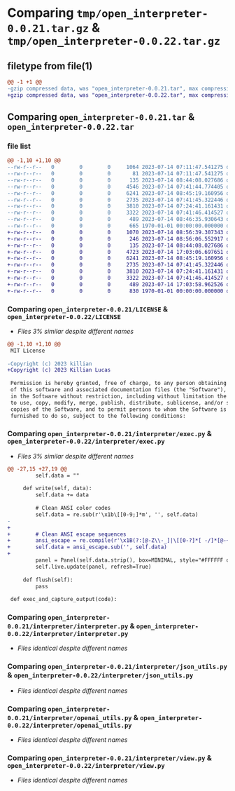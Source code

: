 # Comparing `tmp/open_interpreter-0.0.21.tar.gz` & `tmp/open_interpreter-0.0.22.tar.gz`

## filetype from file(1)

```diff
@@ -1 +1 @@
-gzip compressed data, was "open_interpreter-0.0.21.tar", max compression
+gzip compressed data, was "open_interpreter-0.0.22.tar", max compression
```

## Comparing `open_interpreter-0.0.21.tar` & `open_interpreter-0.0.22.tar`

### file list

```diff
@@ -1,10 +1,10 @@
--rw-r--r--   0        0        0     1064 2023-07-14 07:11:47.541275 open_interpreter-0.0.21/LICENSE
--rw-r--r--   0        0        0       81 2023-07-14 07:11:47.541275 open_interpreter-0.0.21/README.md
--rw-r--r--   0        0        0      135 2023-07-14 08:44:08.027686 open_interpreter-0.0.21/interpreter/__init__.py
--rw-r--r--   0        0        0     4546 2023-07-14 07:41:44.774405 open_interpreter-0.0.21/interpreter/exec.py
--rw-r--r--   0        0        0     6241 2023-07-14 08:45:19.160956 open_interpreter-0.0.21/interpreter/interpreter.py
--rw-r--r--   0        0        0     2735 2023-07-14 07:41:45.322446 open_interpreter-0.0.21/interpreter/json_utils.py
--rw-r--r--   0        0        0     3810 2023-07-14 07:24:41.161431 open_interpreter-0.0.21/interpreter/openai_utils.py
--rw-r--r--   0        0        0     3322 2023-07-14 07:41:46.414527 open_interpreter-0.0.21/interpreter/view.py
--rw-r--r--   0        0        0      489 2023-07-14 08:46:35.930643 open_interpreter-0.0.21/pyproject.toml
--rw-r--r--   0        0        0      665 1970-01-01 00:00:00.000000 open_interpreter-0.0.21/PKG-INFO
+-rw-r--r--   0        0        0     1070 2023-07-14 08:56:39.307343 open_interpreter-0.0.22/LICENSE
+-rw-r--r--   0        0        0      246 2023-07-14 08:56:06.552917 open_interpreter-0.0.22/README.md
+-rw-r--r--   0        0        0      135 2023-07-14 08:44:08.027686 open_interpreter-0.0.22/interpreter/__init__.py
+-rw-r--r--   0        0        0     4723 2023-07-14 17:03:06.697651 open_interpreter-0.0.22/interpreter/exec.py
+-rw-r--r--   0        0        0     6241 2023-07-14 08:45:19.160956 open_interpreter-0.0.22/interpreter/interpreter.py
+-rw-r--r--   0        0        0     2735 2023-07-14 07:41:45.322446 open_interpreter-0.0.22/interpreter/json_utils.py
+-rw-r--r--   0        0        0     3810 2023-07-14 07:24:41.161431 open_interpreter-0.0.22/interpreter/openai_utils.py
+-rw-r--r--   0        0        0     3322 2023-07-14 07:41:46.414527 open_interpreter-0.0.22/interpreter/view.py
+-rw-r--r--   0        0        0      489 2023-07-14 17:03:58.962526 open_interpreter-0.0.22/pyproject.toml
+-rw-r--r--   0        0        0      830 1970-01-01 00:00:00.000000 open_interpreter-0.0.22/PKG-INFO
```

### Comparing `open_interpreter-0.0.21/LICENSE` & `open_interpreter-0.0.22/LICENSE`

 * *Files 3% similar despite different names*

```diff
@@ -1,10 +1,10 @@
 MIT License
 
-Copyright (c) 2023 killian
+Copyright (c) 2023 Killian Lucas
 
 Permission is hereby granted, free of charge, to any person obtaining a copy
 of this software and associated documentation files (the "Software"), to deal
 in the Software without restriction, including without limitation the rights
 to use, copy, modify, merge, publish, distribute, sublicense, and/or sell
 copies of the Software, and to permit persons to whom the Software is
 furnished to do so, subject to the following conditions:
```

### Comparing `open_interpreter-0.0.21/interpreter/exec.py` & `open_interpreter-0.0.22/interpreter/exec.py`

 * *Files 3% similar despite different names*

```diff
@@ -27,15 +27,19 @@
         self.data = ""
 
     def write(self, data):
         self.data += data
 
         # Clean ANSI color codes
         self.data = re.sub(r'\x1b\[[0-9;]*m', '', self.data)
-
+      
+        # Clean ANSI escape sequences
+        ansi_escape = re.compile(r'\x1B(?:[@-Z\\-_]|\[[0-?]*[ -/]*[@-~])')
+        self.data = ansi_escape.sub('', self.data)
+      
         panel = Panel(self.data.strip(), box=MINIMAL, style="#FFFFFF on #3b3b37")
         self.live.update(panel, refresh=True)
 
     def flush(self):
         pass
 
 def exec_and_capture_output(code):
```

### Comparing `open_interpreter-0.0.21/interpreter/interpreter.py` & `open_interpreter-0.0.22/interpreter/interpreter.py`

 * *Files identical despite different names*

### Comparing `open_interpreter-0.0.21/interpreter/json_utils.py` & `open_interpreter-0.0.22/interpreter/json_utils.py`

 * *Files identical despite different names*

### Comparing `open_interpreter-0.0.21/interpreter/openai_utils.py` & `open_interpreter-0.0.22/interpreter/openai_utils.py`

 * *Files identical despite different names*

### Comparing `open_interpreter-0.0.21/interpreter/view.py` & `open_interpreter-0.0.22/interpreter/view.py`

 * *Files identical despite different names*

